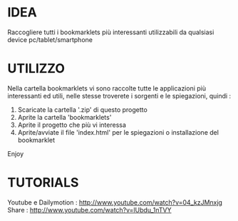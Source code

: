 IDEA
======

Raccogliere tutti i bookmarklets più interessanti utilizzabili da qualsiasi device pc/tablet/smartphone

UTILIZZO
======

Nella cartella bookmarklets vi sono raccolte tutte le applicazioni più interessanti ed utili, nelle stesse
troverete i sorgenti e le spiegazioni, quindi :

1. Scaricate la cartella '.zip' di questo progetto
2. Aprite la cartella 'bookmarklets'
3. Aprite il progetto che più vi interessa
4. Aprite/avviate il file 'index.html' per le spiegazioni o installazione del bookmarklet

Enjoy

TUTORIALS
======

Youtube e Dailymotion : http://www.youtube.com/watch?v=04_kzJMnxjg
Share                 : http://www.youtube.com/watch?v=lUbdu_1nTVY 
